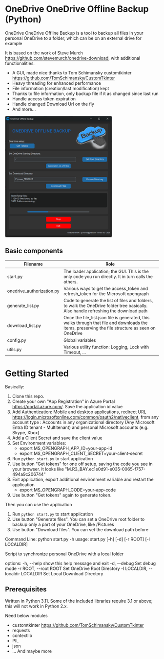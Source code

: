 # OneDrive OneDrive Offline Backup (Python)

OneDrive OneDrive Offline Backup is a tool to backup all files in your personal OneDrive to a folder, which can be on an external drive for example

It is based on the work of Steve Murch https://github.com/stevemurch/onedrive-download, with additional functionalities:
- A GUI, made nice thanks to Tom Schimansky customtkinter https://github.com/TomSchimansky/CustomTkinter
- Heavy threading for enhanced performance
- File information (creation/last modification) kept
- Thanks to file information, only backup file if it as changed since last run
- Handle access token expiration
- Handle changed Download Url on the fly
- And more...

<img src="imgs/Screenshot.png" width="350" title="Screenshot" alt="Screenshot">

## Basic components

| Filename                  | Role                                                                                                                                               |
| ------------------------- | -------------------------------------------------------------------------------------------------------------------------------------------------- |
| start.py                  | The loader application; the GUI. This is the only code you run directly. It in turn calls the others.                                              |
| onedrive_authorization.py | Various ways to get the access_token and refresh_token for the Microsoft opengraph                                                                 |
| generate_list.py          | Code to generate the list of files and folders, to walk the OneDrive folder tree basically. Also handle refreshing the download path               |
| download_list.py          | Once the file_list.json file is generated, this walks through that file and downloads the items, preserving the file structure as seen on OneDrive |
| config.py                 | Global variables                                                                                                                                   |
| utils.py                  | Various utility function: Logging, Lock with Timeout, ...                                                                                          |
# Getting Started

Basically:

1. Clone this repo.
2. Create your own "App Registration" in Azure Portal https://portal.azure.com/. Save the application id value
3. Add Authentication:
	Mobile and desktop applications,
	redirect URL https://login.microsoftonline.com/common/oauth2/nativeclient,
	from any account type : Accounts in any organizational directory (Any Microsoft Entra ID tenant - Multitenant) and personal Microsoft accounts (e.g. Skype, Xbox)
4. Add a Client Secret and save the client value
5. Set Environment variables:
   - export MS_OPENGRAPH_APP_ID=your-app-id
   - export MS_OPENGRAPH_CLIENT_SECRET=your-client-secret
5. Run `python start.py` to start application
4. Use button "Get tokens" for one off setup, saving the code you see in your browser. It looks like "M.R3_BAY.ec1e0d91-e035-0065-f757-494a9c206744"
5. Exit application, export additional environment variable and restart the application
   - export MS_OPENGRAPH_CODE=your-app-code
6. Use button "Get tokens" again to generate token.

Then you can use the application
1. Run `python start.py` to start application
2. Use button "Generate files". You can set a OneDrive root folder to backup only a part of your OneDrive, like /Pictures
3. Use button "Download files". You can set the download path before

Command Line:
python start.py -h
usage: start.py [-h] [-d] [-r ROOT] [-l LOCALDIR]

Script to synchronize personal OneDrive with a local folder

options:
  -h, --help            show this help message and exit
  -d, --debug           Set debug mode
  -r ROOT, --root ROOT  Set OneDrive Root Directory
  -l LOCALDIR, --localdir LOCALDIR
                        Set Local Download Directory

## Prerequisites

Written in Python 3.11. Some of the included libraries require 3.1 or above; this will not work in Python 2.x.

Need below modules
- customtkinter https://github.com/TomSchimansky/CustomTkinter
- requests
- contextlib
- PIL
- json
- ... And maybe more

